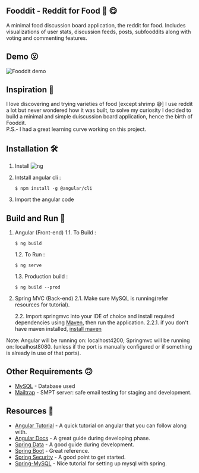 ## Fooddit - Reddit for Food 🍲 😋

A minimal food discussion board application, the reddit for food. Includes visualizations of user stats, discussion feeds, posts, subfooddits along with voting and commenting features.

## Demo 😮
![Fooddit demo](https://youtu.be/bCYouzaFW8s)

## Inspiration 🤩
I love discovering and trying varieties of food [except shrimp 😅] I use reddit a lot but never wondered how it was built, to solve my curiosity I decided to build a minimal and simple duiscussion board application, hence the birth of Fooddit. <br> P.S.- I had a great learning curve working on this project.

## Installation 🛠️
1. Install ![ng](https://nodejs.org/en/)

2. Intstall angular cli :

    ```$ npm install -g @angular/cli```

3. Import the angular code

## Build and Run 🚀
1. Angular (Front-end)
    1.1. To Build :

    ```$ ng build```
    
    1.2. To Run :

    ```$ ng serve```
    
    1.3. Production build :

    ```$ ng build --prod```
    
2. Spring MVC (Back-end)
    2.1. Make sure MySQL is running(refer resources for tutorial).
 
    2.2. Import springmvc into your IDE of choice and install required dependencies using [Maven](https://maven.apache.org/guides/), then run the application.
        2.2.1. if you don't have maven installed, [install maven](https://maven.apache.org/install.html) 

Note: Angular will be running on: localhost4200; Springmvc will be running on: localhost8080. (unless if the port is manually configured or if something is already in use of that ports).
    
 ## Other Requirements 🙃 
 * [MySQL](https://www.mysql.com/) - Database used 
 * [Mailtrap](https://mailtrap.io/) - SMPT server: safe email testing for staging and development.
 
 ## Resources 🙏
* [Angular Tutorial](https://youtu.be/k5E2AVpwsko) - A quick tutorial on angular that you can follow along with.
* [Angular Docs](https://angular.io/docs/) - A great guide during developing phase.
* [Spring Data](https://spring.io/projects/spring-data) - A good guide during development. 
* [Spring Boot](https://spring.io/projects/spring-boot) - Great reference.
* [Spring Security](https://spring.io/projects/spring-security) - A good point to get started.
* [Spring-MySQL](https://springframework.guru/configuring-spring-boot-for-mysql/) - Nice tutorial for setting up mysql with spring.


 






  


